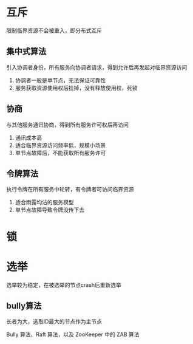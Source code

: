 
# 互斥
限制临界资源不会被重入，即分布式互斥

## 集中式算法
引入协调者身份，所有服务向协调者请求，得到允许后再发起对临界资源访问

1. 协调者一般是单节点，无法保证可靠性
2. 服务获取资源使用权后挂掉，没有释放使用权，死锁

## 协商
与其他服务通讯协商，得到所有服务许可权后再访问

1. 通讯成本高
2. 适合临界资源访问频率低，规模小场景
3. 单节点故障后，不能获取所有服务许可

## 令牌算法
执行令牌在所有服务中轮转，有令牌者可访问临界资源

1. 适合雨露均沾的服务模型
2. 单节点故障导致令牌没传下去

# 锁


# 选举
选举较为稳定，在被选举的节点crash后重新选举

## bully算法
长者为大，选取ID最大的节点作为主节点

Bully 算法、Raft 算法，以及 ZooKeeper 中的 ZAB 算法